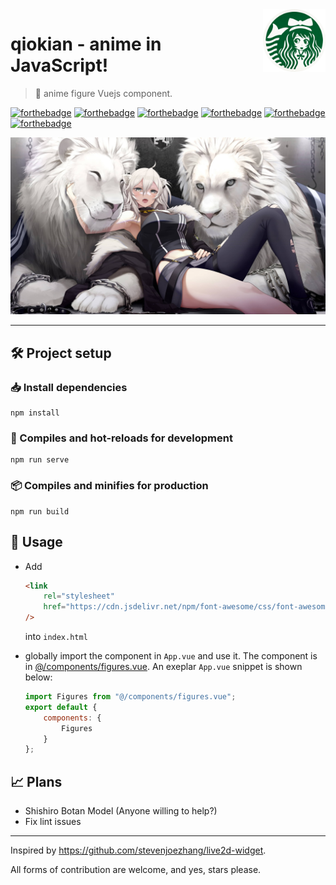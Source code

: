 <!--
 * @Date: 08/02/2021 09.49.03 +0800
 * @Author: KnowsCount
 * @LastEditTime: 11/02/2021 16.13.32 +0800
 * @FilePath: /qiokian/README.md
-->

<img src=".assets/logo.png" align="right" width="100" height="100" />

# qiokian - anime in JavaScript!

> 🙊 anime figure Vuejs component.

[![forthebadge](https://forthebadge.com/images/badges/powered-by-coders-sweat.svg)](https://forthebadge.com)
[![forthebadge](https://forthebadge.com/images/badges/built-with-love.svg)](https://forthebadge.com)
[![forthebadge](https://forthebadge.com/images/badges/uses-badges.svg)](https://forthebadge.com)
[![forthebadge](https://forthebadge.com/images/badges/made-with-vue.svg)](https://forthebadge.com)
[![forthebadge](https://forthebadge.com/images/badges/not-a-bug-a-feature.svg)](https://forthebadge.com)
[![forthebadge](https://forthebadge.com/images/badges/works-on-my-machine.svg)](https://forthebadge.com)

![Shishiro Botan](.assets/shishiro_botan.jpg)

---

## 🛠 Project setup

### 📥 Install dependencies

```
npm install
```

### 🔨 Compiles and hot-reloads for development

```
npm run serve
```

### 📦 Compiles and minifies for production

```
npm run build
```

## 🧱 Usage

-   Add

    ```html
    <link
    	rel="stylesheet"
    	href="https://cdn.jsdelivr.net/npm/font-awesome/css/font-awesome.min.css"
    />
    ```

    into `index.html`

-   globally import the component in `App.vue` and use it. The component is in [@/components/figures.vue](./src/components/figures.vue).
    An exeplar `App.vue` snippet is shown below:

    ```js
    import Figures from "@/components/figures.vue";
    export default {
    	components: {
    		Figures
    	}
    };
    ```

## 📈 Plans

-   Shishiro Botan Model (Anyone willing to help?)
-   Fix lint issues

---

Inspired by https://github.com/stevenjoezhang/live2d-widget.

All forms of contribution are welcome, and yes, stars please.
